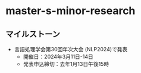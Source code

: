# master-s-minor-research

## マイルストーン

- 言語処理学会第30回年次大会 (NLP2024)で発表
  - 開催日：2024年3月11日-14日
  - 発表申込締切：去年1月13日午後15時
 
